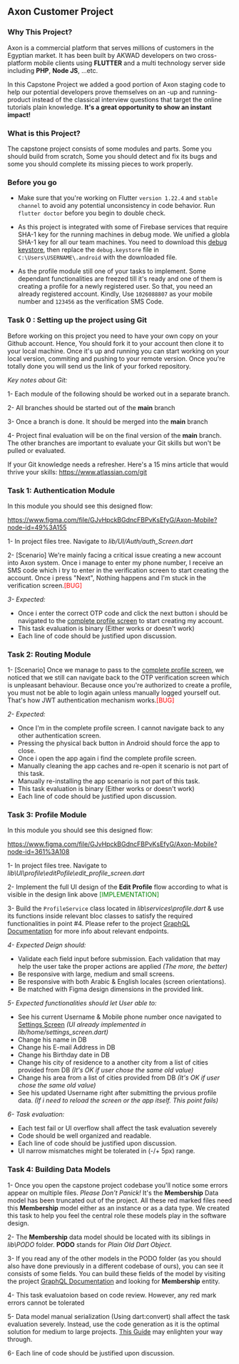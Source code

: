 ## Axon Customer Project

<h3>Why This Project?</h3>

Axon is a commercial platform that serves millions of customers in the Egyptian market. It has been built by AKWAD developers on two cross-platform mobile clients using <b>FLUTTER</b> and a multi technology server side including <b>PHP</b>, <b>Node JS</b>, ...etc.

In this Capstone Project we added a good portion of Axon staging code to help our potential developers prove themselves on an -up and running- product instead of the classical interview questions that target the online tutorials plain knowledge. <b>It's a great opportunity to show an instant impact!</b>

<h3>What is this Project?</h3>
The capstone project consists of some modules and parts. Some you should build from scratch, Some you should detect and fix its bugs and some you should complete its missing pieces to work properly.

<h3>Before you go</h3>

* Make sure that you're working on Flutter `version 1.22.4` and `stable channel` to avoid any potential unconsistency in code behavior. Run `flutter doctor` before you begin to double check.

* As this project is integrated with some of Firebase services that require SHA-1 key for the running machines in debug mode. We unified a globla SHA-1 key for all our team machines. You need to download this [debug keystore](https://github.com/AKWAD-Dragons/Flutter-Capstone-Project/blob/stage-1/debug.keystore), then replace the `debug.keystore` file in `C:\Users\USERNAME\.android` with the downloaded file.

* As the profile module still one of your tasks to implement. Some dependant functionalities are freezed till it's ready and one of them is creating a profile for a newly registered user. So that, you need an already registered account. Kindly, Use `1026088807` as your mobile number and `123456` as the verification SMS Code.

<h3>Task 0 : Setting up the project using Git</h3>

Before working on this project you need to have your own copy on your Github account. Hence, You should fork it to your account then clone it to your local machine. Once it's up and running you can start working on your local version, commiting and pushing to your remote version. Once you're totally done you will send us the link of your forked repository.

<em>Key notes about Git:</em>

 1- Each module of the following should be worked out in a separate branch.

 2- All branches should be started out of the <b>main</b> branch

 3- Once a branch is done. It should be merged into the <b>main</b> branch

 4- Project final evaluation will be on the final version of the <b>main</b> branch. The other branches are important to evaluate your Git skills but won't be pulled or evaluated.

If your Git knowledge needs a refresher. Here's a 15 mins article that would thrive your skills: https://www.atlassian.com/git

<h3>Task 1: Authentication Module</h3>

In this module you should see this designed flow:

https://www.figma.com/file/GJvHpckBGdncFBPvKsEfyG/Axon-Mobile?node-id=49%3A155


1- In project files tree. Navigate to <em>lib/UI/Auth/auth_Screen.dart</em>

2- [Scenario] We're mainly facing a critical issue creating a new account into Axon system. Once i manage to enter my phone number, I receive an SMS code which i try
to enter in the verification screen to start creating the account. Once i press "Next", Nothing happens and I'm stuck in the verification screen.<span style="color:red">[BUG]</span>

<em>3- Expected:</em>
  * Once i enter the correct OTP code and click the next button i should be navigated to the [complete profile screen](https://cutt.ly/Ihm1QT1) to start creating my account.
  * This task evaluation is binary (Either works or doesn't work)
  * Each line of code should be justified upon discussion.

<h3>Task 2: Routing Module</h3>

1- [Scenario] Once we manage to pass to the [complete profile screen](https://cutt.ly/Ihm1QT1), we noticed that we still can navigate back to the OTP verification screen which is unpleasant behaviour. Because once you're authorized to create a profile, you must not be able to login again unless manually logged yourself out. That's how JWT authentication mechanism works.<span style="color:red">[BUG]</span>

<em>2- Expected:</em>
  * Once I'm in the complete profile screen. I cannot navigate back to any other authentication screen. <br>
  * Pressing the physical back button in Android should force the app to close.<br>
  * Once i open the app again i find the complete profile screen.<br>
  * Manually cleaning the app caches and re-open it scenario is not part of this task.<br>
  * Manually re-installing the app scenario is not part of this task.<br>
  * This task evaluation is binary (Either works or doesn't work)
  * Each line of code should be justified upon discussion.


<h3>Task 3: Profile Module</h3>

In this module you should see this designed flow:

https://www.figma.com/file/GJvHpckBGdncFBPvKsEfyG/Axon-Mobile?node-id=361%3A108

1- In project files tree. Navigate to <em>lib\UI\profile\editPofile\edit_profile_screen.dart</em>

2- Implement the full UI design of the <b>Edit Profile</b> flow according to what is visible in the design link above <span style="color:green">[IMPLEMENTATION]</span>

3- Build the `ProfileService` class located in <em>lib\services\profile.dart</em> & use its functions inside relevant bloc classes to satisfy the required functionalities in point #4. Please refer to the project [GraphQL Documentation](http://167.99.135.109/graphql-playground) for more info about relevant endpoints.

<em>4- Expected Deign should:</em>
  * Validate each field input before submission. Each validation that may help the user take the proper actions are applied <em>(The more, the better)</em>
  * Be responsive with large, medium and small screens.<br>
  * Be responsive with both Arabic & English locales (screen orientations).<br>
  * Be matched with Figma design dimensions in the provided link. <br>

<em>5- Expected functionalities should let User able to:</em>
  * See his current Username & Mobile phone number once navigated to [Settings Screen](https://www.figma.com/file/GJvHpckBGdncFBPvKsEfyG/Axon-Mobile?node-id=171%3A461) <em>(UI already implemented in lib/home/settings_screen.dart)</em>
  * Change his name in DB
  * Change his E-mail Address in DB
  * Change his Birthday date in DB
  * Change his city of residence to a another city from a list of cities provided from DB <em>(It's OK if user chose the same old value)</em>
  * Change his area from a list of cities provided from DB <em>(It's OK if user chose the same old value)</em>
  * See his updated Username right after submitting the prvious profile data. <em>(If i need to reload the screen or the app itself. This point fails)</em>

<em>6- Task evaluation:</em>
  * Each test fail or UI overflow shall affect the task evaluation severely<br>
  * Code should be well organized and readable.<br>
  * Each line of code should be justified upon discussion.
  * UI narrow mismatches might be tolerated in (-/+ 5px) range.

<h3>Task 4: Building Data Models</h3>

1- Once you open the capstone project codebase you'll notice some errors appear on multiple files. <em>Please Don't Panick!</em> It's the <b>Membership</b> Data model has been
truncated out of the project. All these red marked files need this <b>Membership</b> model either as an instance or as a data type. We created this task to help you feel the central role these models play in the software design.

2- The <b>Membership</b> data model should be located with its siblings in <em>lib\PODO</em> folder. <b>PODO</b> stands for <em>Plain Old Dart Object</em>.

3- If you read any of the other models in the PODO folder (as you should also have done previously in a different codebase of ours), you can see it consists of some fields.
You can build these fields of the model by visiting the project [GraphQL Documentation](http://167.99.135.109/graphql-playground) and looking for <b>Membership</b> entity.

4- This task evaluatoion based on code review. However, any red mark errors cannot be tolerated

5- Data model manual serialization (Using dart:convert) shall affect the task evaluation severely. Instead, use the code generation as it is the optimal solution for medium
to large projects. [This Guide](https://flutter.dev/docs/development/data-and-backend/json) may enlighten your way through.

6- Each line of code should be justified upon discussion.


